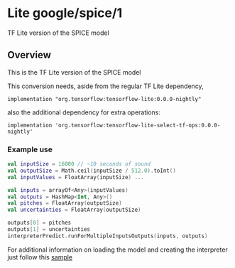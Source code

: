 # Lite google/spice/1

TF Lite version of the SPICE model

<!-- parent-model: google/spice/2 -->

## Overview

This is the TF Lite version of the SPICE model

This conversion needs, aside from the regular TF Lite dependency,

```
implementation "org.tensorflow:tensorflow-lite:0.0.0-nightly"
```

also the additional dependency for extra operations:

```
implementation 'org.tensorflow:tensorflow-lite-select-tf-ops:0.0.0-nightly'
```

### Example use

```kotlin
val inputSize = 16000 // ~10 seconds of sound
val outputSize = Math.ceil(inputSize / 512.0).toInt()
val inputValues = FloatArray(inputSize) ...

val inputs = arrayOf<Any>(inputValues)
val outputs = HashMap<Int, Any>()
val pitches = FloatArray(outputSize)
val uncertainties = FloatArray(outputSize)

outputs[0] = pitches
outputs[1] = uncertainties
interpreterPredict.runForMultipleInputsOutputs(inputs, outputs)
```

For additional information on loading the model and creating the interpreter
just follow this
[sample](https://github.com/tensorflow/examples/blob/master/lite/examples/image_classification/android/README.md)
